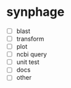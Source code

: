 # synphage
- [ ] blast
- [ ] transform
- [ ] plot
- [ ] ncbi query
- [ ] unit test
- [ ] docs
- [ ] other
